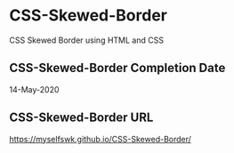 # CSS-Skewed-Border
CSS Skewed Border using HTML and CSS

## CSS-Skewed-Border Completion Date
14-May-2020

## CSS-Skewed-Border URL
https://myselfswk.github.io/CSS-Skewed-Border/
